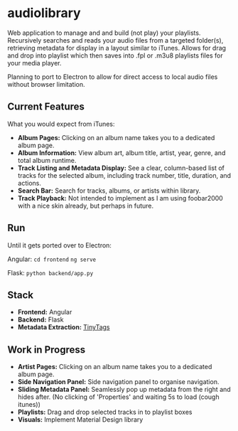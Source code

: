 # audiolibrary

Web application to manage and and build (not play) your playlists. Recursively searches and reads your audio files from a targeted folder(s), retrieving metadata for display in a layout similar to iTunes. Allows for drag and drop into playlist which then saves into .fpl or .m3u8 playlists files for your media player.

Planning to port to Electron to allow for direct access to local audio files without browser limitation.

## Current Features

What you would expect from iTunes:

- **Album Pages:** Clicking on an album name takes you to a dedicated album page.
- **Album Information:** View album art, album title, artist, year, genre, and total album runtime.
- **Track Listing and Metadata Display:** See a clear, column-based list of tracks for the selected album, including track number, title, duration, and actions.
- **Search Bar:** Search for tracks, albums, or artists within library.
- **Track Playback:** Not intended to implement as I am using foobar2000 with a nice skin already, but perhaps in future.

## Run

Until it gets ported over to Electron:

Angular:
`cd frontend`
`ng serve`

Flask:
`python backend/app.py`

## Stack

- **Frontend:** Angular
- **Backend:** Flask
- **Metadata Extraction:** [TinyTags](https://github.com/tinytag/tinytag)

## Work in Progress

- **Artist Pages:** Clicking on an album name takes you to a dedicated album page.
- **Side Navigation Panel:** Side navigation panel to organise navigation.
- **Sliding Metadata Panel:** Seamlessly pop up metadata from the right and hides after. (No clicking of 'Properties' and waiting 5s to load (cough itunes))
- **Playlists:** Drag and drop selected tracks in to playlist boxes
- **Visuals:** Implement Material Design library
